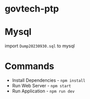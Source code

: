 # govtech-ptp
# Mysql
import `Dump20230930.sql` to mysql

# Commands
* Install Dependencies - `npm install`
* Run Web Server -  `npm start`
* Run Application - `npm run dev`
